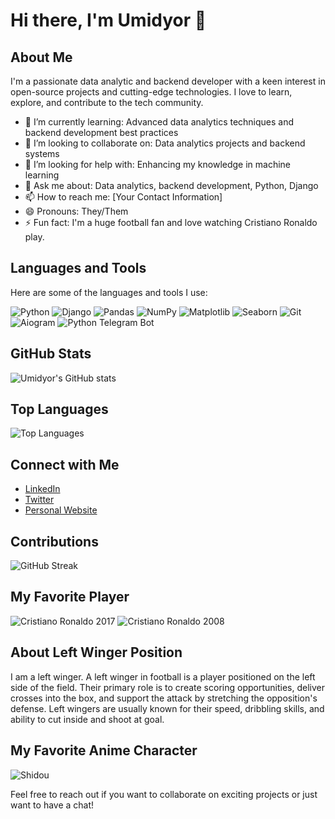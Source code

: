 # Hi there, I'm Umidyor 👋

## About Me

I'm a passionate data analytic and backend developer with a keen interest in open-source projects and cutting-edge technologies. I love to learn, explore, and contribute to the tech community.

- 🌱 I’m currently learning: Advanced data analytics techniques and backend development best practices
- 👯 I’m looking to collaborate on: Data analytics projects and backend systems
- 🤔 I’m looking for help with: Enhancing my knowledge in machine learning
- 💬 Ask me about: Data analytics, backend development, Python, Django
- 📫 How to reach me: [Your Contact Information]
- 😄 Pronouns: They/Them
- ⚡ Fun fact: I'm a huge football fan and love watching Cristiano Ronaldo play.

## Languages and Tools

Here are some of the languages and tools I use:

![Python](https://img.shields.io/badge/-Python-000?&logo=Python)
![Django](https://img.shields.io/badge/-Django-000?&logo=Django)
![Pandas](https://img.shields.io/badge/-Pandas-000?&logo=pandas)
![NumPy](https://img.shields.io/badge/-NumPy-000?&logo=numpy)
![Matplotlib](https://img.shields.io/badge/-Matplotlib-000?&logo=matplotlib)
![Seaborn](https://img.shields.io/badge/-Seaborn-000?&logo=seaborn)
![Git](https://img.shields.io/badge/-Git-000?&logo=Git)
![Aiogram](https://img.shields.io/badge/-Aiogram-000?&logo=telegram)
![Python Telegram Bot](https://img.shields.io/badge/-Python%20Telegram%20Bot-000?&logo=telegram)

## GitHub Stats

![Umidyor's GitHub stats](https://github-readme-stats.vercel.app/api?username=umidyor&show_icons=true&theme=radical)

## Top Languages

![Top Languages](https://github-readme-stats.vercel.app/api/top-langs/?username=umidyor&layout=compact&theme=radical)

## Connect with Me

- [LinkedIn](https://www.linkedin.com/in/your-linkedin/)
- [Twitter](https://twitter.com/your-twitter/)
- [Personal Website](https://your-website.com)

## Contributions

![GitHub Streak](https://github-readme-streak-stats.herokuapp.com/?user=umidyor&theme=radical)

## My Favorite Player
![Cristiano Ronaldo 2017](https://upload.wikimedia.org/wikipedia/commons/8/88/Cristiano_Ronaldo_2017.jpg)
![Cristiano Ronaldo 2008](https://upload.wikimedia.org/wikipedia/commons/b/b4/Cristiano_Ronaldo_2008.jpg)

## About Left Winger Position
I am a left winger. A left winger in football is a player positioned on the left side of the field. Their primary role is to create scoring opportunities, deliver crosses into the box, and support the attack by stretching the opposition's defense. Left wingers are usually known for their speed, dribbling skills, and ability to cut inside and shoot at goal.

## My Favorite Anime Character
![Shidou](https://static.wikia.nocookie.net/bluelock/images/a/a2/Shidou_Art.png)

Feel free to reach out if you want to collaborate on exciting projects or just want to have a chat!
